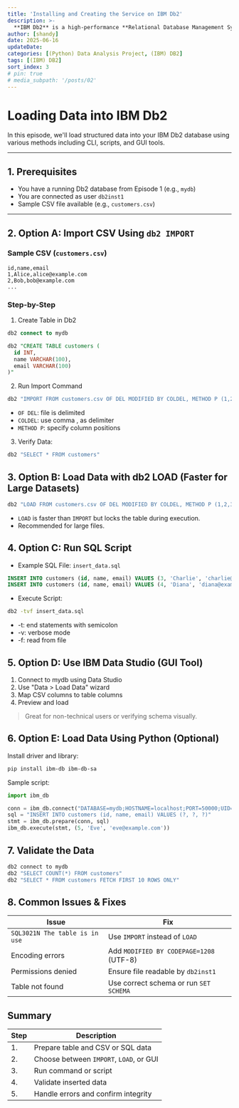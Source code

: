 ```yaml
---
title: 'Installing and Creating the Service on IBM Db2'
description: >-
  **IBM Db2** is a high-performance **Relational Database Management System (RDBMS)** developed by IBM. It is designed to manage large volumes of structured data efficiently, offering robust support for enterprise environments, analytics, and AI integration.
author: [shandy]
date: 2025-06-16
updateDate: 
categories: [(Python) Data Analysis Project, (IBM) DB2]
tags: [(IBM) DB2]
sort_index: 3
# pin: true
# media_subpath: '/posts/02'
---
```


# Loading Data into IBM Db2

In this episode, we'll load structured data into your IBM Db2 database using various methods including CLI, scripts, and GUI tools.

---

## 1. Prerequisites

- You have a running Db2 database from Episode 1 (e.g., `mydb`)
- You are connected as user `db2inst1`
- Sample CSV file available (e.g., `customers.csv`)

---

## 2. Option A: Import CSV Using `db2 IMPORT`

### Sample CSV (`customers.csv`)

```csv
id,name,email
1,Alice,alice@example.com
2,Bob,bob@example.com
...
```

### Step-by-Step
1. Create Table in Db2

```sql
db2 connect to mydb

db2 "CREATE TABLE customers (
  id INT,
  name VARCHAR(100),
  email VARCHAR(100)
)"
```

2. Run Import Command

```bash
db2 "IMPORT FROM customers.csv OF DEL MODIFIED BY COLDEL, METHOD P (1,2,3) INSERT INTO customers"
```

- `OF DEL`: file is delimited
- `COLDEL`: use comma , as delimiter
- `METHOD P`: specify column positions

3. Verify Data:

```bash
db2 "SELECT * FROM customers"
```

## 3. Option B: Load Data with db2 LOAD (Faster for Large Datasets)

```bash
db2 "LOAD FROM customers.csv OF DEL MODIFIED BY COLDEL, METHOD P (1,2,3) INSERT INTO customers"
```

- `LOAD` is faster than `IMPORT` but locks the table during execution.
- Recommended for large files.

## 4. Option C: Run SQL Script
- Example SQL File: `insert_data.sql`
```sql
INSERT INTO customers (id, name, email) VALUES (3, 'Charlie', 'charlie@example.com');
INSERT INTO customers (id, name, email) VALUES (4, 'Diana', 'diana@example.com');
```
- Execute Script:
```bash
db2 -tvf insert_data.sql
```
- -t: end statements with semicolon
- -v: verbose mode
- -f: read from file

## 5. Option D: Use IBM Data Studio (GUI Tool)
1. Connect to mydb using Data Studio
2. Use "Data > Load Data" wizard
3. Map CSV columns to table columns
4. Preview and load

> Great for non-technical users or verifying schema visually.

## 6. Option E: Load Data Using Python (Optional)
Install driver and library:

```bash
pip install ibm-db ibm-db-sa
```

Sample script:

```python
import ibm_db

conn = ibm_db.connect("DATABASE=mydb;HOSTNAME=localhost;PORT=50000;UID=db2inst1;PWD=Passw0rd", "", "")
sql = "INSERT INTO customers (id, name, email) VALUES (?, ?, ?)"
stmt = ibm_db.prepare(conn, sql)
ibm_db.execute(stmt, (5, 'Eve', 'eve@example.com'))
```

## 7. Validate the Data
```bash
db2 connect to mydb
db2 "SELECT COUNT(*) FROM customers"
db2 "SELECT * FROM customers FETCH FIRST 10 ROWS ONLY"
```
## 8. Common Issues & Fixes

| Issue                          | Fix                                     |
| ------------------------------ | --------------------------------------- |
| `SQL3021N The table is in use` | Use `IMPORT` instead of `LOAD`          |
| Encoding errors                | Add `MODIFIED BY CODEPAGE=1208` (UTF-8) |
| Permissions denied             | Ensure file readable by `db2inst1`      |
| Table not found                | Use correct schema or run `SET SCHEMA`  |

## Summary

| Step | Description                             |
| ---- | --------------------------------------- |
| 1.   | Prepare table and CSV or SQL data       |
| 2.   | Choose between `IMPORT`, `LOAD`, or GUI |
| 3.   | Run command or script                   |
| 4.   | Validate inserted data                  |
| 5.   | Handle errors and confirm integrity     |
